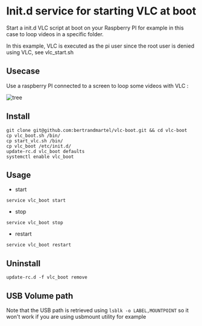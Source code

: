 # Init.d service for starting VLC at boot

Start a init.d VLC script at boot on your Raspberry PI for example in this case to loop videos in a specific folder.

In this example, VLC is executed as the pi user since the root user is denied using VLC, see vlc_start.sh

## Usecase

Use a raspberry PI connected to a screen to loop some videos with VLC :

![tree](https://user-images.githubusercontent.com/5183022/69096771-5b640180-0a55-11ea-9dd7-6f21bf70c6cc.jpg)

## Install

```
git clone git@github.com:bertrandmartel/vlc-boot.git && cd vlc-boot
cp vlc_boot.sh /bin/
cp start_vlc.sh /bin/
cp vlc_boot /etc/init.d/
update-rc.d vlc_boot defaults
systemctl enable vlc_boot
```

## Usage

* start
```
service vlc_boot start
```

* stop
```
service vlc_boot stop
```

* restart
```
service vlc_boot restart
```

## Uninstall

```
update-rc.d -f vlc_boot remove
```

## USB Volume path

Note that the USB path is retrieved using `lsblk -o LABEL,MOUNTPOINT` so it won't work if you are using usbmount utility for example